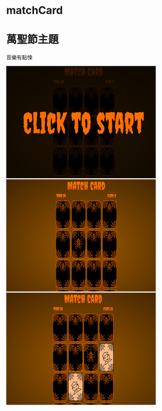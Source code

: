 # matchCard
<h1>萬聖節主題</h1>
<p>音樂有點悚</p>
<img src="./Assets/Finished/card.png" height="300" width="400">
<img src="./Assets/Finished/card01.png" height="300" width="400">
<img src="./Assets/Finished/card02.png" height="300" width="400">

